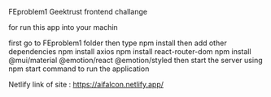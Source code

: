 FEproblem1
Geektrust frontend challange

for run this app into your machin

first go to FEproblem1 folder then type npm install
then add other dependencies
npm install axios
npm install react-router-dom
npm install @mui/material @emotion/react @emotion/styled
then start the server using npm start command to run the application

Netlify link of site : https://aifalcon.netlify.app/
